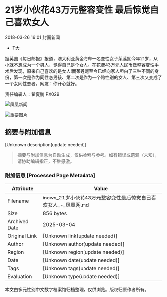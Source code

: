# 21岁小伙花43万元整容变性 最后惊觉自己喜欢女人

2018-03-26 16:01 封面新闻

- T大

据英国《每日邮报》报道，澳大利亚黄金海岸一名变性女子茱莲妮今年21岁，从小就不想成为一个男人，觉得自己是个女人。在花费43万元人民币做整容变性手术后发现，原来自己喜欢的是女人!而茱莲妮至今已经向家人坦白了三种不同的身份，第一次是作为同性恋男孩、第二次是作为一个跨性别的女人、第三次又变成了一个女同性恋者。网友：你开心就好。

责任编辑人：翟夏鹏 PX029

![凤凰新闻](http://p0.ifengimg.com/fe/iphone_ifeng/images/ifeng_logo_ab909ad4.png)

![重要图片](http://p0.ifengimg.com/fe/iphone_ifeng/images/fx2_98804fab.png)
<!-- tcd_original_link http://inews.ifeng.com/57067947/news.shtml -->


## 摘要与附加信息

<!-- tcd_abstract -->
[Unknown description(update needed)]
<!-- tcd_abstract_end -->

> 摘要与附加信息为自动生成，仅供检索与参考。如有错误或遗漏（未知），请协助编辑指正，不胜感激。

### 附加信息 [Processed Page Metadata]

| Attribute       | Value                                  |
|-----------------|----------------------------------------|
| Filename        | inews_21岁小伙花43万元整容变性最后惊觉自己喜欢女人_-_凤凰网.md                             |
| Size            | 856 bytes                           |
| Archived Date   | 2025-03-04                             |
| Original Link   | [Unknown link(update needed)]                       |
| Author          | [Unknown author(update needed)]                               |
| Region          | [Unknown region(update needed)]                               |
| Date            | [Unknown date(update needed)]                                 |
| Tags            | [Unknown tags(update needed)]                                 |
| Evaluation            | [Unknown type(update needed)]                                 |
<!-- tcd_table_end -->

本文由多元性别中文数字档案馆归档整理，仅供浏览。版权归原作者所有。
